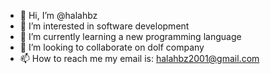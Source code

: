 - 👋 Hi, I’m @halahbz
- 👀 I’m interested in software development 
- 🌱 I’m currently learning a new programming language 
- 💞️ I’m looking to collaborate on dolf company 
- 📫 How to reach me my email is: halahbz2001@gmail.com

<!---
halahbz/halahbz is a ✨ special ✨ repository because its `README.md` (this file) appears on your GitHub profile.
You can click the Preview link to take a look at your changes.
--->
